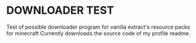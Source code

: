 # DOWNLOADER TEST

Test of possible downloader program for vanilla extract's resource packs for minecraft
Currently downloads the source code of my profile readme.
